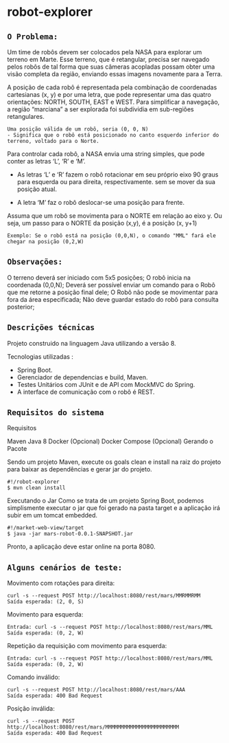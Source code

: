 # robot-explorer 

## `O Problema:`


Um time de robôs devem ser colocados pela NASA para explorar um terreno em Marte. Esse terreno, que é retangular, 
precisa ser navegado pelos robôs de tal forma que suas câmeras acopladas possam obter uma visão completa da região, 
enviando essas imagens novamente para a Terra.

A posição de cada robô é representada pela combinação de coordenadas cartesianas (x, y) e por uma letra, que pode 
representar uma das quatro orientações: NORTH, SOUTH, EAST e WEST. Para simplificar a navegação, a região “marciana” a 
ser explorada foi subdividia em sub-regiões retangulares. 

    Uma posição válida de um robô, seria (0, 0, N)
    - Significa que o robô está posicionado no canto esquerdo inferior do terreno, voltado para o Norte.
     
Para controlar cada robô, a NASA envia uma string simples, que pode conter as letras ‘L’, ‘R’ e ‘M’. 

-   As letras ‘L’ e ‘R’ fazem o robô rotacionar em seu próprio eixo 90 graus para esquerda ou para direita, 
respectivamente. sem se mover da sua posição atual. 

-   A letra ‘M’ faz o robô deslocar-se uma posição para frente.

Assuma que um robô se movimenta para o NORTE em relação ao eixo y. 
Ou seja, um passo para o NORTE da posição (x,y), é a posição (x, y+1)

    Exemplo: Se o robô está na posição (0,0,N), o comando "MML" fará ele chegar na posição (0,2,W)
    
## `Observações:`

O terreno deverá ser iniciado com 5x5 posições;
O robô inicia na coordenada (0,0,N);
Deverá ser possível enviar um comando para o Robô que me retorne a posição final dele;
O Robô não pode se movimentar para fora da área especificada;
Não deve guardar estado do robô para consulta posterior;

## `Descrições técnicas`

Projeto construido na linguagem Java utilizando a versão 8. 

Tecnologias utilizadas :

 - Spring Boot.
 - Gerenciador de dependencias e build, Maven.
 - Testes Unitários com JUnit e de API com MockMVC do Spring. 
 - A interface de comunicação com o robô é REST.

## `Requisitos do sistema`

Requisitos

Maven
Java 8
Docker (Opcional)
Docker Compose (Opcional)
Gerando o Pacote

Sendo um projeto Maven, execute os goals clean e install na raiz do projeto para baixar as dependências e gerar jar do projeto.

    #!/robot-explorer
    $ mvn clean install

Executando o Jar
Como se trata de um projeto Spring Boot, podemos simplismente executar o jar que foi gerado na pasta target e a 
aplicação irá subir em um tomcat embedded.

    #!/market-web-view/target
    $ java -jar mars-robot-0.0.1-SNAPSHOT.jar

Pronto, a aplicação deve estar online na porta 8080.

## `Alguns cenários de teste:`

Movimento com rotações para direita:

    curl -s --request POST http://localhost:8080/rest/mars/MMRMMRMM
    Saída esperada: (2, 0, S)

Movimento para esquerda:

    Entrada: curl -s --request POST http://localhost:8080/rest/mars/MML
    Saída esperada: (0, 2, W)
    
Repetição da requisição com movimento para esquerda:

    Entrada: curl -s --request POST http://localhost:8080/rest/mars/MML
    Saída esperada: (0, 2, W)
    
Comando inválido:
    
    curl -s --request POST http://localhost:8080/rest/mars/AAA
    Saída esperada: 400 Bad Request

Posição inválida:
    
    curl -s --request POST http://localhost:8080/rest/mars/MMMMMMMMMMMMMMMMMMMMMMMM
    Saída esperada: 400 Bad Request